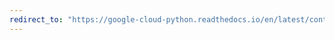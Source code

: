 ```yaml
---
redirect_to: "https://google-cloud-python.readthedocs.io/en/latest/container/gapic/v1/api.html"
---
```

